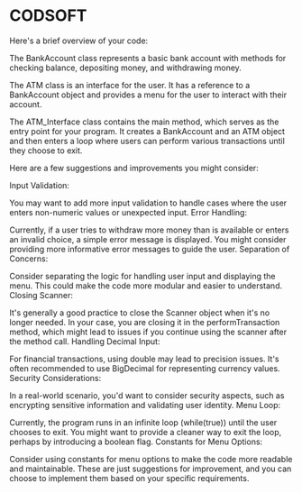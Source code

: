 # CODSOFT
Here's a brief overview of your code:

The BankAccount class represents a basic bank account with methods for checking balance, depositing money, and withdrawing money.

The ATM class is an interface for the user. It has a reference to a BankAccount object and provides a menu for the user to interact with their account.

The ATM_Interface class contains the main method, which serves as the entry point for your program. It creates a BankAccount and an ATM object and then enters a loop where users can perform various transactions until they choose to exit.

Here are a few suggestions and improvements you might consider:

Input Validation:

You may want to add more input validation to handle cases where the user enters non-numeric values or unexpected input.
Error Handling:

Currently, if a user tries to withdraw more money than is available or enters an invalid choice, a simple error message is displayed. You might consider providing more informative error messages to guide the user.
Separation of Concerns:

Consider separating the logic for handling user input and displaying the menu. This could make the code more modular and easier to understand.
Closing Scanner:

It's generally a good practice to close the Scanner object when it's no longer needed. In your case, you are closing it in the performTransaction method, which might lead to issues if you continue using the scanner after the method call.
Handling Decimal Input:

For financial transactions, using double may lead to precision issues. It's often recommended to use BigDecimal for representing currency values.
Security Considerations:

In a real-world scenario, you'd want to consider security aspects, such as encrypting sensitive information and validating user identity.
Menu Loop:

Currently, the program runs in an infinite loop (while(true)) until the user chooses to exit. You might want to provide a cleaner way to exit the loop, perhaps by introducing a boolean flag.
Constants for Menu Options:

Consider using constants for menu options to make the code more readable and maintainable.
These are just suggestions for improvement, and you can choose to implement them based on your specific requirements.





